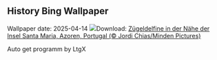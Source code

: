 ## History Bing Wallpaper
Wallpaper date: 2025-04-14
![](https://www.bing.com/th?id=OHR.SpottedDolphins_DE-DE3167683290_UHD.jpg&w=1000)Download: [Zügeldelfine in der Nähe der Insel Santa Maria, Azoren, Portugal (© Jordi Chias/Minden Pictures)](https://www.bing.com/th?id=OHR.SpottedDolphins_DE-DE3167683290_UHD.jpg)

Auto get programm by LtgX
